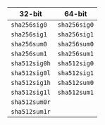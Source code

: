 | 32-bit | 64-bit |
|-|-|
| `sha256sig0` | `sha256sig0` |
| `sha256sig1` | `sha256sig1` |
| `sha256sum0` | `sha256sum0` |
| `sha256sum1` | `sha256sum1` |
| `sha512sig0h` | `sha512sig0` |
| `sha512sig0l` | `sha512sig1` |
| `sha512sig1h` | `sha512sum0` |
| `sha512sig1l` | `sha512sum1` |
| `sha512sum0r` | |
| `sha512sum1r` | |